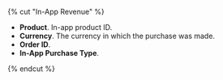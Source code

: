 {% cut "In-App Revenue" %}

- **Product**. In-app product ID.
- **Currency**. The currency in which the purchase was made.
- **Order ID**.
- **In-App Purchase Type**.

{% endcut %}
